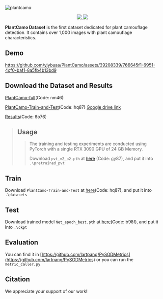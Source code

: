 ![plantcamo](https://github.com/yjybuaa/PlantCamo/assets/39208339/9b6888db-cd9d-46f0-b851-d40726788cf4)

<div align=center>
<a src="https://img.shields.io/badge/%F0%9F%93%96-Arxiv_xxxx.xxxxx-red.svg?style=flat-square" href="https://arxiv.org/abs/xxxx.xxxxx">
<img src="https://img.shields.io/badge/%F0%9F%93%96-Arxiv_xxxx.xxxxx-red.svg?style=flat-square">
</a>
<a src="https://img.shields.io/badge/%F0%9F%9A%80-SUSTech_VIP_Lab-ed6c00.svg?style=flat-square" href="https://zhengfenglab.com/">
<img src="https://img.shields.io/badge/%F0%9F%9A%80-SUSTech_VIP_Lab-ed6c00.svg?style=flat-square">
</a>
</div>

__PlantCamo Dataset__ is the first dataset dedicated for plant camouflage detection. It contains over 1,000 images with plant camouflage characteristics.

## Demo
https://github.com/yjybuaa/PlantCamo/assets/39208339/766645f1-6951-4cf0-baf1-8a5fb4b13bd9



## Download the Dataset and Results
[PlantCamo-full](https://pan.baidu.com/s/1sLFavm2LjVaEo_5uAlsIDQ)(Code: nm46)

[PlantCamo-Train-and-Test](https://pan.baidu.com/s/1vdR-kj63qvsT3M4-wkgMoQ)(Code: hq87)   [Google drive link](https://drive.google.com/file/d/1eMvSbNJJbh6BYea-3ZktzDReHFujsb1_/view?usp=drive_link)

[Results](https://pan.baidu.com/s/14W4oH2UX2MlRJ2H5ewE1yA)(Code: 6o76) 

>## Usage
>
>>The training and testing experiments are conducted using PyTorch with a single RTX 3090 GPU of 24 GB Memory.
>>
>>Download `pvt_v2_b2.pth` at [here](https://pan.baidu.com/s/11dSkyGKb71lT_7HxSCiIjw) (Code: gy87), and put it into `.\pretrained_pvt`

## Train

Download `PlantCamo-Train-and-Test` at [here](https://pan.baidu.com/s/1vdR-kj63qvsT3M4-wkgMoQ)(Code: hq87), and put it into `.\datasets`

## Test

Download trained model `Net_epoch_best.pth` at [here](https://pan.baidu.com/s/1eZpqxx5b5Y_V9klLQxf5WQ)(Code: b98f), and put it into `.\ckpt`

## Evaluation

You can find it in [https://github.com/lartpang/PySODMetrics](https://github.com/lartpang/PySODMetrics) or you can run the `metric_caller.py`

## Citation
We appreciate your support of our work!
```bibtex
